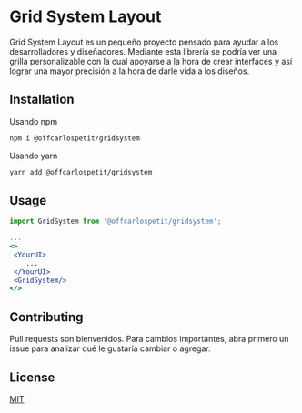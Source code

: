# Grid System Layout

Grid System Layout es un pequeño proyecto pensado para ayudar a los desarrolladores y diseñadores. Mediante esta librería se podría ver una grilla personalizable con la cual apoyarse a la hora de crear interfaces y así lograr una mayor precisión a la hora de darle vida a los diseños.

## Installation

Usando npm 

```bash
npm i @offcarlospetit/gridsystem
```
Usando yarn

```bash
yarn add @offcarlospetit/gridsystem
```

## Usage


```jsx
import GridSystem from '@offcarlospetit/gridsystem';

...
<>
 <YourUI>
    ...
 </YourUI>
 <GridSystem/>
</>
```

## Contributing
Pull requests son bienvenidos. Para cambios importantes, abra primero un issue para analizar qué le gustaría cambiar o agregar. 


## License
[MIT](https://choosealicense.com/licenses/mit/)